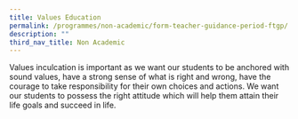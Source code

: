 ```yaml
---
title: Values Education
permalink: /programmes/non-academic/form-teacher-guidance-period-ftgp/
description: ""
third_nav_title: Non Academic
---
```

Values inculcation is important as we want our students to be anchored with sound values, have a strong sense of what is right and wrong, have the courage to take responsibility for their own choices and actions. We want our students to possess the right attitude which will help them attain their life goals and succeed in life.


